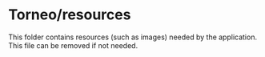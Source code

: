 # Torneo/resources

This folder contains resources (such as images) needed by the application. This file can
be removed if not needed.
